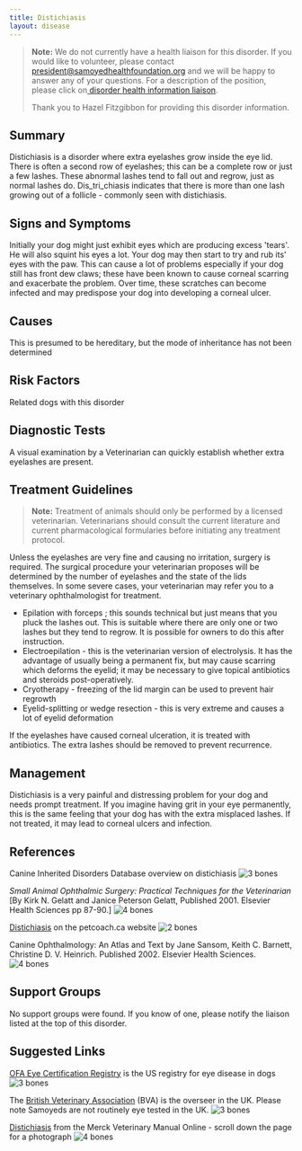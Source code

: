 ```yaml
---
title: Distichiasis
layout: disease
---
```


> **Note:** We do not currently have a health liaison for this disorder. If you would like to volunteer, please contact[ president@samoyedhealthfoundation.org](mailto:president@samoyedhealthfoundation.org?subject=Questions%20about%20becoming%20a%20Health%20Information%20Liaison%20or%20Reviewer) and we will be happy to answer any of your questions.
> For a description of the position, please click on[ disorder health information liaison](/become-a-health-information-liaison).
>
> Thank you to Hazel Fitzgibbon for providing this disorder information.

## Summary

Distichiasis is a disorder where extra eyelashes grow inside the eye
lid. There is often a second row of eyelashes; this can be a complete
row or just a few lashes. These abnormal lashes tend to fall out and
regrow, just as normal lashes do. Dis_tri_chiasis indicates that there
is more than one lash growing out of a follicle - commonly seen with
distichiasis.

## Signs and Symptoms

Initially your dog might just exhibit eyes which are producing excess
'tears'. He will also squint his eyes a lot. Your dog may then start
to try and rub its' eyes with the paw. This can cause a lot of problems
especially if your dog still has front dew claws; these have been known
to cause corneal scarring and exacerbate the problem. Over time, these
scratches can become infected and may predispose your dog into
developing a corneal ulcer.

## Causes

This is presumed to be hereditary, but the mode of inheritance has not
been determined

## Risk Factors

Related dogs with this disorder

## Diagnostic Tests

A visual examination by a Veterinarian can quickly establish whether
extra eyelashes are present.

## Treatment Guidelines

> **Note:** Treatment of animals should only be performed by a licensed
> veterinarian. Veterinarians should consult the current literature and
> current pharmacological formularies before initiating any treatment
> protocol.

Unless the eyelashes are very fine and causing no irritation, surgery is
required. The surgical procedure your veterinarian proposes will be
determined by the number of eyelashes and the state of the lids
themselves. In some severe cases, your veterinarian may refer you to a
veterinary ophthalmologist for treatment.

- Epilation with forceps ; this sounds technical but just means that
  you pluck the lashes out. This is suitable where there are only one
  or two lashes but they tend to regrow. It is possible for owners to
  do this after instruction.
- Electroepilation - this is the veterinarian version of electrolysis.
  It has the advantage of usually being a permanent fix, but may
  cause scarring which deforms the eyelid; it may be necessary to give
  topical antibiotics and steroids post-operatively.
- Cryotherapy - freezing of the lid margin can be used to prevent hair
  regrowth
- Eyelid-splitting or wedge resection - this is very extreme and
  causes a lot of eyelid deformation

If the eyelashes have caused corneal ulceration, it is treated with
antibiotics. The extra lashes should be removed to prevent recurrence.

## Management

Distichiasis is a very painful and distressing problem for your dog and
needs prompt treatment. If you imagine having grit in your eye
permanently, this is the same feeling that your dog has with the extra
misplaced lashes. If not treated, it may lead to corneal ulcers and
infection.

## References

Canine Inherited Disorders Database overview on distichiasis
![3 bones](/img/3-bones.png)

_Small Animal Ophthalmic Surgery: Practical Techniques for the
Veterinarian_ \[By Kirk N. Gelatt and Janice Peterson Gelatt, Published 2001. Elsevier Health Sciences pp 87-90.]
![4 bones](/img/4-bones.png)

[Distichiasis](https://www.petcoach.co/dog/condition/distichia/)
on the petcoach.ca website
![2 bones](/img/2-bones.png)

Canine Ophthalmology: An Atlas and Text by Jane Sansom, Keith C.
Barnett, Christine D. V. Heinrich. Published 2002. Elsevier Health
Sciences.
![4 bones](/img/4-bones.png)

## Support Groups

No support groups were found. If you know of one, please notify the
liaison listed at the top of this disorder.

## Suggested Links

[OFA Eye Certification
Registry](https://www.ofa.org/?s=eye+overview) is the
US registry for eye disease in dogs
![3 bones](/img/3-bones.png)

The [British Veterinary
Association](https://www.bva.co.uk/canine-health-schemes/eye-scheme/)
(BVA) is the overseer in the UK. Please note Samoyeds are not
routinely eye tested in the UK.
![3 bones](/img/3-bones.png)

[Distichiasis](http://www.merckvetmanual.com/mvm/eye_and_ear/ophthalmology/eyelids.html?qt=distichiasis&alt=sh)
from the Merck Veterinary Manual Online - scroll down the page for a photograph
![4 bones](/img/4-bones.png)
